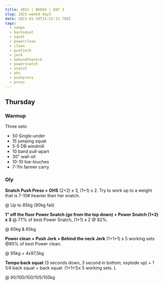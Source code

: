 ```yaml
---
title: 2021 | WEEK4 | DAY 3
slug: 2021-week4-day3
date: 2021-01-28T15:52:13.788Z
tags:
  - tempo
  - backsquat
  - squat
  - powerclean
  - clean
  - pushjerk
  - jerk
  - behindtheneck
  - powersnatch
  - snatch
  - ohs
  - pushpress
  - press
---
```

## Thursday

### Warmup

Three sets:

* 50 Single-under
* 15 jumping squat
* 5-5 DB windmill
* 10 band pull-apart
* 30" wall-sit
* 10-10 toe-touches
* 7-7m farmer carry

### Oly

**Snatch Push Press + OHS** (2+2) x 3, (1+1) x 2. Try to work up to a weight that is 7-10# heavier than her snatch.

@ Up to 85kg (90kg fail)

**1” off the floor Power Snatch (go from the top down) + Power Snatch (1+2) x 3** @ 77% of best Power Snatch, (1+1) x 2 @ 82%.

@ 60kg & 65kg

**Power clean + Push Jerk + Behind the neck Jerk** (1+1+1) x 5 working sets @85% of best Power clean.

@ 95kg + 4x97,5kg

**Tempo back squat** (3 seconds down, 3 second in bottom, explode up) + 1 1/4 back squat + back squat: (1+1+1)x 5 working sets. L

@ 90/100/100/105/105kg